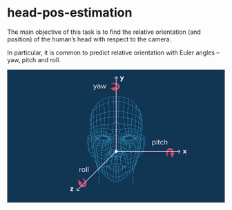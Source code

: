 # head-pos-estimation

The main objective of this task is to find the relative orientation (and position) of the human’s head with respect to the camera.

In particular, it is common to predict relative orientation with Euler angles – yaw, pitch and roll.

![alt text](https://github.com/shimaaAHMED02/head-pos-estimation/blob/main/2d-3d-head-pose-estimation.jpg)
